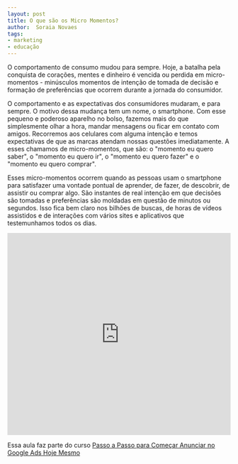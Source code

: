 ```yaml
---
layout: post
title: O que são os Micro Momentos?
author:  Soraia Novaes
tags: 
- marketing
- educação
---
```


O comportamento de consumo mudou para sempre. Hoje, a batalha pela conquista de corações, mentes e dinheiro é vencida ou perdida em micro-momentos - minúsculos momentos de intenção de tomada de decisão e formação de preferências que ocorrem durante a jornada do consumidor. 

O comportamento e as expectativas dos consumidores mudaram, e para sempre. O motivo dessa mudança tem um nome, o smartphone. Com esse pequeno e poderoso aparelho no bolso, fazemos mais do que simplesmente olhar a hora, mandar mensagens ou ficar em contato com amigos. Recorremos aos celulares com alguma intenção e temos expectativas de que as marcas atendam nossas questões imediatamente. A esses chamamos de micro-momentos, que são: o "momento eu quero saber", o "momento eu quero ir", o "momento eu quero fazer" e o "momento eu quero comprar". 

Esses micro-momentos ocorrem quando as pessoas usam o smartphone para satisfazer uma vontade pontual de aprender, de fazer, de descobrir, de assistir ou comprar algo. São instantes de real intenção em que decisões são tomadas e preferências são moldadas em questão de minutos ou segundos. Isso fica bem claro nos bilhões de buscas, de horas de vídeos assistidos e de interações com vários sites e aplicativos que testemunhamos todos os dias.

<iframe width="100%" height="455" src="https://www.youtube.com/embed/7xGCPAxxi8c" frameborder="0" allow="accelerometer; autoplay; clipboard-write; encrypted-media; gyroscope; picture-in-picture" allowfullscreen></iframe>

Essa aula faz parte do curso [Passo a Passo para Começar Anunciar no Google Ads Hoje Mesmo](https://www.udemy.com/course/anunciar-no-google-ads/?referralCode=B29779A4F88B184A5C34)